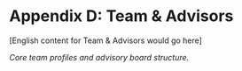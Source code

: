 ﻿# Appendix D: Team & Advisors

[English content for Team & Advisors would go here]

*Core team profiles and advisory board structure.*
